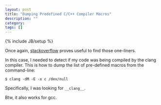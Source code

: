 ```yaml
---
layout: post
title: "Dumping Predefined C/C++ Compiler Macros"
description: ""
category: 
tags: []
---
```

{% include JB/setup %}

Once again, [stackoverflow](http://stackoverflow.com/questions/2658461/what-predefined-macro-can-i-use-to-detect-clang) proves useful to find those one-liners.

In this case, I needed to detect if my code was being compiled by the clang compiler.  This is how to dump the list of pre-defined macros from the command-line:

    $ clang -dM -E -x c /dev/null

Specifically, I was looking for `__clang__`.

Btw, it also works for gcc.
